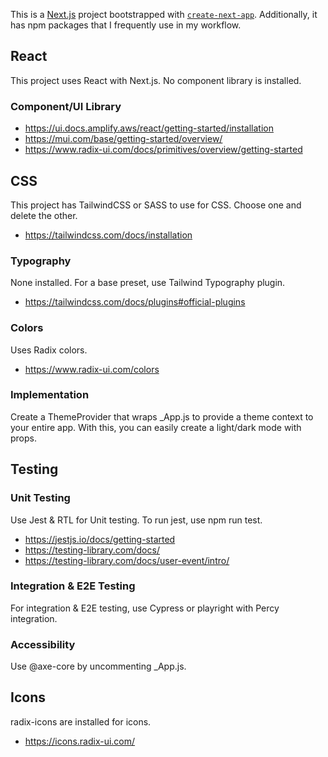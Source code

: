 This is a [Next.js](https://nextjs.org/) project bootstrapped with [`create-next-app`](https://github.com/vercel/next.js/tree/canary/packages/create-next-app). Additionally, it has npm packages that I frequently use in my workflow. 

## React
This project uses React with Next.js. No component library is installed.


### Component/UI Library
- https://ui.docs.amplify.aws/react/getting-started/installation
- https://mui.com/base/getting-started/overview/
- https://www.radix-ui.com/docs/primitives/overview/getting-started

## CSS
This project has TailwindCSS or SASS to use for CSS. Choose one and delete the other.
- https://tailwindcss.com/docs/installation

### Typography
None installed. For a base preset, use Tailwind Typography plugin.
- https://tailwindcss.com/docs/plugins#official-plugins

### Colors
Uses Radix colors.
- https://www.radix-ui.com/colors

### Implementation
Create a ThemeProvider that wraps _App.js to provide a theme context to your entire app. With this, you can easily create a light/dark mode with props.

## Testing

### Unit Testing
Use Jest & RTL for Unit testing.
To run jest, use npm run test.

- https://jestjs.io/docs/getting-started
- https://testing-library.com/docs/
- https://testing-library.com/docs/user-event/intro/

### Integration & E2E Testing
For integration & E2E testing, use Cypress or playright with Percy integration.

### Accessibility
Use @axe-core by uncommenting _App.js.

## Icons
radix-icons are installed for icons. 
- https://icons.radix-ui.com/




